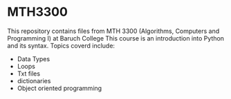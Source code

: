 # MTH3300
This repository contains files from MTH 3300 (Algorithms, Computers and Programming I)  at Baruch College
This course is an introduction into Python and its syntax. Topics coverd include:
- Data Types
- Loops
- Txt files
- dictionaries
- Object oriented programming

